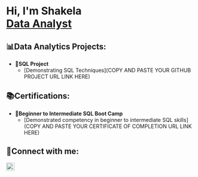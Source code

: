 <h1>Hi, I'm Shakela <br/><a 
href=https://www.linkedin.com/in/shakela-j-a42441113/>Data Analyst</a>
</h1>

<h2>📊Data Analytics Projects:</h2>

- <b>💾SQL Project</b>
  - [Demonstrating SQL Techniques](COPY AND PASTE YOUR GITHUB PROJECT URL LINK HERE)

<h2>📚Certifications:</h2>

- <b>📜Beginner to Intermediate SQL Boot Camp</b>
  - [Demonstrated competency in beginner to intermediate SQL skills](COPY AND PASTE YOUR CERTIFICATE OF COMPLETION URL LINK HERE)


<h2>📱Connect with me:</h2>
<a href="[(https://www.linkedin.com/in/shakela-j-a42441113/)]" target="_blank">
  <img align="left" alt="ENTER YOUR NAME HERE" width="22px" src="https://cdn.jsdelivr.net/npm/simple-icons@v3/icons/linkedin.svg" />
</a>

